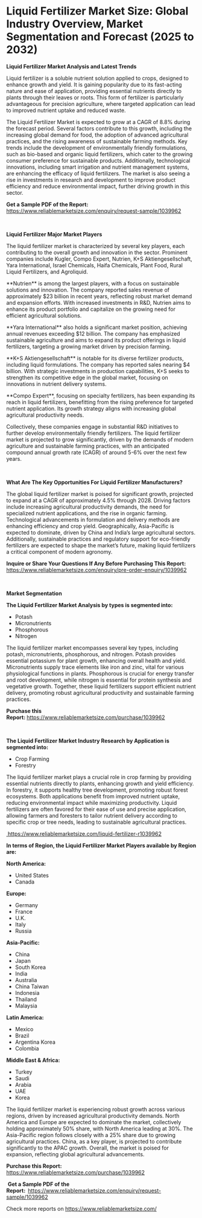 <p><h1>Liquid Fertilizer Market Size: Global Industry Overview, Market Segmentation and Forecast (2025 to 2032)</h1></p><p><strong>Liquid Fertilizer Market Analysis and Latest Trends</strong></p>
<p><p>Liquid fertilizer is a soluble nutrient solution applied to crops, designed to enhance growth and yield. It is gaining popularity due to its fast-acting nature and ease of application, providing essential nutrients directly to plants through their leaves or roots. This form of fertilizer is particularly advantageous for precision agriculture, where targeted application can lead to improved nutrient uptake and reduced waste.</p><p>The Liquid Fertilizer Market is expected to grow at a CAGR of 8.8% during the forecast period. Several factors contribute to this growth, including the increasing global demand for food, the adoption of advanced agricultural practices, and the rising awareness of sustainable farming methods. Key trends include the development of environmentally friendly formulations, such as bio-based and organic liquid fertilizers, which cater to the growing consumer preference for sustainable products. Additionally, technological innovations, including smart irrigation and nutrient management systems, are enhancing the efficacy of liquid fertilizers. The market is also seeing a rise in investments in research and development to improve product efficiency and reduce environmental impact, further driving growth in this sector.</p></p>
<p><strong>Get a Sample PDF of the Report:&nbsp;</strong> <a href="https://www.reliablemarketsize.com/enquiry/request-sample/1039962?utm_campaign=3112&utm_medium=2&utm_source=Github&utm_content=ia&utm_term=30032025&utm_id=liquid-fertilizer">https://www.reliablemarketsize.com/enquiry/request-sample/1039962</a></p>
<p>&nbsp;</p>
<p><strong>Liquid Fertilizer Major Market Players</strong></p>
<p><p>The liquid fertilizer market is characterized by several key players, each contributing to the overall growth and innovation in the sector. Prominent companies include Kugler, Compo Expert, Nutrien, K+S Aktiengesellschaft, Yara International, Israel Chemicals, Haifa Chemicals, Plant Food, Rural Liquid Fertilizers, and Agroliquid.</p><p>**Nutrien** is among the largest players, with a focus on sustainable solutions and innovation. The company reported sales revenue of approximately $23 billion in recent years, reflecting robust market demand and expansion efforts. With increased investments in R&D, Nutrien aims to enhance its product portfolio and capitalize on the growing need for efficient agricultural solutions.</p><p>**Yara International** also holds a significant market position, achieving annual revenues exceeding $12 billion. The company has emphasized sustainable agriculture and aims to expand its product offerings in liquid fertilizers, targeting a growing market driven by precision farming.</p><p>**K+S Aktiengesellschaft** is notable for its diverse fertilizer products, including liquid formulations. The company has reported sales nearing $4 billion. With strategic investments in production capabilities, K+S seeks to strengthen its competitive edge in the global market, focusing on innovations in nutrient delivery systems.</p><p>**Compo Expert**, focusing on specialty fertilizers, has been expanding its reach in liquid fertilizers, benefitting from the rising preference for targeted nutrient application. Its growth strategy aligns with increasing global agricultural productivity needs.</p><p>Collectively, these companies engage in substantial R&D initiatives to further develop environmentally friendly fertilizers. The liquid fertilizer market is projected to grow significantly, driven by the demands of modern agriculture and sustainable farming practices, with an anticipated compound annual growth rate (CAGR) of around 5-6% over the next few years.</p></p>
<p>&nbsp;</p>
<p><strong>What Are The Key Opportunities For Liquid Fertilizer Manufacturers?</strong></p>
<p><p>The global liquid fertilizer market is poised for significant growth, projected to expand at a CAGR of approximately 4.5% through 2028. Driving factors include increasing agricultural productivity demands, the need for specialized nutrient applications, and the rise in organic farming. Technological advancements in formulation and delivery methods are enhancing efficiency and crop yield. Geographically, Asia-Pacific is expected to dominate, driven by China and India’s large agricultural sectors. Additionally, sustainable practices and regulatory support for eco-friendly fertilizers are expected to shape the market’s future, making liquid fertilizers a critical component of modern agronomy.</p></p>
<p><strong>Inquire or Share Your Questions If Any Before Purchasing This Report:</strong> <a href="https://www.reliablemarketsize.com/enquiry/pre-order-enquiry/1039962?utm_campaign=3112&utm_medium=2&utm_source=Github&utm_content=ia&utm_term=30032025&utm_id=liquid-fertilizer">https://www.reliablemarketsize.com/enquiry/pre-order-enquiry/1039962</a></p>
<p>&nbsp;</p>
<p><strong>Market Segmentation</strong></p>
<p><strong>The Liquid Fertilizer Market Analysis by types is segmented into:</strong></p>
<p><ul><li>Potash</li><li>Micronutrients</li><li>Phosphorous</li><li>Nitrogen</li></ul></p>
<p><p>The liquid fertilizer market encompasses several key types, including potash, micronutrients, phosphorous, and nitrogen. Potash provides essential potassium for plant growth, enhancing overall health and yield. Micronutrients supply trace elements like iron and zinc, vital for various physiological functions in plants. Phosphorous is crucial for energy transfer and root development, while nitrogen is essential for protein synthesis and vegetative growth. Together, these liquid fertilizers support efficient nutrient delivery, promoting robust agricultural productivity and sustainable farming practices.</p></p>
<p><strong>Purchase this Report:&nbsp;</strong><a href="https://www.reliablemarketsize.com/purchase/1039962?utm_campaign=3112&utm_medium=2&utm_source=Github&utm_content=ia&utm_term=30032025&utm_id=liquid-fertilizer">https://www.reliablemarketsize.com/purchase/1039962</a></p>
<p>&nbsp;</p>
<p><strong>The Liquid Fertilizer Market Industry Research by Application is segmented into:</strong></p>
<p><ul><li>Crop Farming</li><li>Forestry</li></ul></p>
<p><p>The liquid fertilizer market plays a crucial role in crop farming by providing essential nutrients directly to plants, enhancing growth and yield efficiency. In forestry, it supports healthy tree development, promoting robust forest ecosystems. Both applications benefit from improved nutrient uptake, reducing environmental impact while maximizing productivity. Liquid fertilizers are often favored for their ease of use and precise application, allowing farmers and foresters to tailor nutrient delivery according to specific crop or tree needs, leading to sustainable agricultural practices.</p></p>
<p><a href="https://www.reliablemarketsize.com/liquid-fertilizer-r1039962?utm_campaign=3112&utm_medium=2&utm_source=Github&utm_content=ia&utm_term=30032025&utm_id=liquid-fertilizer">&nbsp;https://www.reliablemarketsize.com/liquid-fertilizer-r1039962</a></p>
<p><strong>In terms of Region, the Liquid Fertilizer Market Players available by Region are:</strong></p>
<p>
    <p> <strong> North America: </strong>
        <ul>
            <li>United States</li>
            <li>Canada</li>
        </ul>
        </p> 
    <p> <strong> Europe: </strong>
        <ul>
            <li>Germany</li>
            <li>France</li>
            <li>U.K.</li>
            <li>Italy</li>
            <li>Russia</li>
        </ul>
        </p> 
    <p> <strong> Asia-Pacific: </strong>
        <ul>
            <li>China</li>
            <li>Japan</li>
            <li>South Korea</li>
            <li>India</li>
            <li>Australia</li>
            <li>China Taiwan</li>
            <li>Indonesia</li>
            <li>Thailand</li>
            <li>Malaysia</li>
        </ul>
        </p> 
    <p> <strong> Latin America: </strong>
        <ul>
            <li>Mexico</li>
            <li>Brazil</li>
            <li>Argentina Korea</li>
            <li>Colombia</li>
        </ul>
        </p> 
    <p> <strong> Middle East & Africa: </strong>
        <ul>
            <li>Turkey</li>
            <li>Saudi</li>
            <li>Arabia</li>
            <li>UAE</li>
            <li>Korea</li>
        </ul>
    </p>
    </p>
<p><p>The liquid fertilizer market is experiencing robust growth across various regions, driven by increased agricultural productivity demands. North America and Europe are expected to dominate the market, collectively holding approximately 50% share, with North America leading at 30%. The Asia-Pacific region follows closely with a 25% share due to growing agricultural practices. China, as a key player, is projected to contribute significantly to the APAC growth. Overall, the market is poised for expansion, reflecting global agricultural advancements.</p></p>
<p><strong>Purchase this Report: </strong><a href="https://www.reliablemarketsize.com/purchase/1039962?utm_campaign=3112&utm_medium=2&utm_source=Github&utm_content=ia&utm_term=30032025&utm_id=liquid-fertilizer">https://www.reliablemarketsize.com/purchase/1039962</a></p>
<p>&nbsp;<strong>Get a Sample PDF of the Report:&nbsp;&nbsp;</strong><a href="https://www.reliablemarketsize.com/enquiry/request-sample/1039962?utm_campaign=3112&utm_medium=2&utm_source=Github&utm_content=ia&utm_term=30032025&utm_id=liquid-fertilizer">https://www.reliablemarketsize.com/enquiry/request-sample/1039962</a></p>
<p><strong></strong></p>
<p>Check more reports on <a href="https://www.reliablemarketsize.com/?utm_campaign=3112&utm_medium=2&utm_source=Github&utm_content=ia&utm_term=30032025&utm_id=liquid-fertilizer">https://www.reliablemarketsize.com/</a></p>